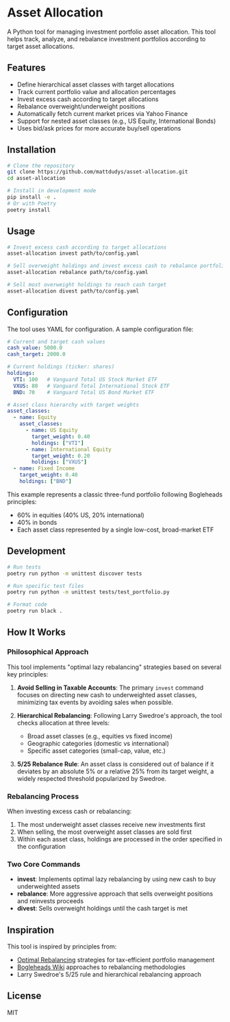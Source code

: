 # Asset Allocation

A Python tool for managing investment portfolio asset allocation. This tool helps track, analyze, and rebalance investment portfolios according to target asset allocations.

## Features

- Define hierarchical asset classes with target allocations
- Track current portfolio value and allocation percentages
- Invest excess cash according to target allocations
- Rebalance overweight/underweight positions
- Automatically fetch current market prices via Yahoo Finance
- Support for nested asset classes (e.g., US Equity, International Bonds)
- Uses bid/ask prices for more accurate buy/sell operations

## Installation

```bash
# Clone the repository
git clone https://github.com/mattdudys/asset-allocation.git
cd asset-allocation

# Install in development mode
pip install -e .
# Or with Poetry
poetry install
```

## Usage

```bash
# Invest excess cash according to target allocations
asset-allocation invest path/to/config.yaml

# Sell overweight holdings and invest excess cash to rebalance portfolio
asset-allocation rebalance path/to/config.yaml

# Sell most overweight holdings to reach cash target
asset-allocation divest path/to/config.yaml
```

## Configuration

The tool uses YAML for configuration. A sample configuration file:

```yaml
# Current and target cash values
cash_value: 5000.0
cash_target: 2000.0

# Current holdings (ticker: shares)
holdings:
  VTI: 100   # Vanguard Total US Stock Market ETF
  VXUS: 80   # Vanguard Total International Stock ETF
  BND: 70    # Vanguard Total US Bond Market ETF

# Asset class hierarchy with target weights
asset_classes:
  - name: Equity
    asset_classes:
      - name: US Equity
        target_weight: 0.40
        holdings: ["VTI"]
      - name: International Equity
        target_weight: 0.20
        holdings: ["VXUS"]
  - name: Fixed Income
    target_weight: 0.40
    holdings: ["BND"]
```

This example represents a classic three-fund portfolio following Bogleheads principles:
- 60% in equities (40% US, 20% international)
- 40% in bonds
- Each asset class represented by a single low-cost, broad-market ETF

## Development

```bash
# Run tests
poetry run python -m unittest discover tests

# Run specific test files
poetry run python -m unittest tests/test_portfolio.py

# Format code
poetry run black .
```

## How It Works

### Philosophical Approach

This tool implements "optimal lazy rebalancing" strategies based on several key principles:

1. **Avoid Selling in Taxable Accounts**: The primary `invest` command focuses on directing new cash to underweighted asset classes, minimizing tax events by avoiding sales when possible.

2. **Hierarchical Rebalancing**: Following Larry Swedroe's approach, the tool checks allocation at three levels:
   - Broad asset classes (e.g., equities vs fixed income)
   - Geographic categories (domestic vs international)
   - Specific asset categories (small-cap, value, etc.)

3. **5/25 Rebalance Rule**: An asset class is considered out of balance if it deviates by an absolute 5% or a relative 25% from its target weight, a widely respected threshold popularized by Swedroe.

### Rebalancing Process

When investing excess cash or rebalancing:
1. The most underweight asset classes receive new investments first
2. When selling, the most overweight asset classes are sold first 
3. Within each asset class, holdings are processed in the order specified in the configuration

### Two Core Commands

- **invest**: Implements optimal lazy rebalancing by using new cash to buy underweighted assets
- **rebalance**: More aggressive approach that sells overweight positions and reinvests proceeds
- **divest**: Sells overweight holdings until the cash target is met

## Inspiration

This tool is inspired by principles from:
- [Optimal Rebalancing](https://optimalrebalancing.info/) strategies for tax-efficient portfolio management
- [Bogleheads Wiki](https://www.bogleheads.org/wiki/Rebalancing) approaches to rebalancing methodologies
- Larry Swedroe's 5/25 rule and hierarchical rebalancing approach

## License

MIT